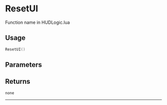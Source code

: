 # ResetUI
Function name in HUDLogic.lua
## Usage
```lua
ResetUI()
```
## Parameters

## Returns
`none`

---